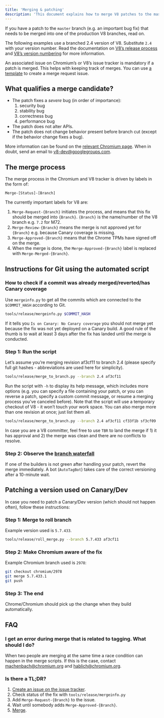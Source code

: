 ```yaml
---
title: 'Merging & patching'
description: 'This document explains how to merge V8 patches to the master branch.'
---
```

If you have a patch to the `master` branch (e.g. an important bug fix) that needs to be merged into one of the production V8 branches, read on.

The following examples use a branched 2.4 version of V8. Substitute `2.4` with your version number. Read the documentation on [V8’s release process](/docs/release-process) and [V8’s version numbering](/docs/version-numbers) for more information.

An associated issue on Chromium’s or V8’s issue tracker is mandatory if a patch is merged. This helps with keeping track of merges. You can use [a template](https://code.google.com/p/v8/issues/entry?template=Merge%20request) to create a merge request issue.

## What qualifies a merge candidate?

- The patch fixes a *severe* bug (in order of importance):
    1. security bug
    1. stability bug
    1. correctness bug
    1. performance bug
- The patch does not alter APIs.
- The patch does not change behavior present before branch cut (except if the behavior change fixes a bug).

More information can be found on the [relevant Chromium page](https://www.chromium.org/developers/the-zen-of-merge-requests). When in doubt, send an email to <v8-dev@googlegroups.com>.

## The merge process

The merge process in the Chromium and V8 tracker is driven by labels in the form of:

```
Merge-[Status]-[Branch]
```

The currently important labels for V8 are:

1. `Merge-Request-{Branch}` initiates the process, and means that this fix should be merged into `{Branch}`. `{Branch}` is the name/number of the V8 branch e.g. `7.2` for M72.
1. `Merge-Review-{Branch}` means the merge is not approved yet for `{Branch}` e.g. because Canary coverage is missing.
1. `Merge-Approved-{Branch}` means that the Chrome TPMs have signed off on the merge.
1. When the merge is done, the `Merge-Approved-{Branch}` label is replaced with `Merge-Merged-{Branch}`.

## Instructions for Git using the automated script

### How to check if a commit was already merged/reverted/has Canary coverage

Use `mergeinfo.py` to get all the commits which are connected to the `$COMMIT_HASH` according to Git.

```bash
tools/release/mergeinfo.py $COMMIT_HASH
```

If it tells you `Is on Canary: No Canary coverage` you should not merge yet because the fix was not yet deployed on a Canary build. A good rule of the thumb is to wait at least 3 days after the fix has landed until the merge is conducted.

### Step 1: Run the script

Let’s assume you’re merging revision af3cf11 to branch 2.4 (please specify full git hashes - abbreviations are used here for simplicity).

```bash
tools/release/merge_to_branch.py --branch 2.4 af3cf11
```

Run the script with `-h` to display its help message, which includes more options (e.g. you can specify a file containing your patch, or you can reverse a patch, specify a custom commit message, or resume a merging process you’ve canceled before). Note that the script will use a temporary checkout of V8 - it won’t touch your work space. You can also merge more than one revision at once; just list them all.

```bash
tools/release/merge_to_branch.py --branch 2.4 af3cf11 cf33f1b sf3cf09
```

In case you are a V8 committer, feel free to use `TBR` to land the merge if 1) it has approval and 2) the merge was clean and there are no conflicts to resolve.

### Step 2: Observe the [branch waterfall](https://ci.chromium.org/p/v8/g/branches/console)

If one of the builders is not green after handling your patch, revert the merge immediately. A bot (`AutoTagBot`) takes care of the correct versioning after a 10-minute wait.

## Patching a version used on Canary/Dev

In case you need to patch a Canary/Dev version (which should not happen often), follow these instructions:

### Step 1: Merge to roll branch

Example version used is `5.7.433`.

```bash
tools/release/roll_merge.py --branch 5.7.433 af3cf11
```

### Step 2: Make Chromium aware of the fix

Example Chromium branch used is `2978`:

```bash
git checkout chromium/2978
git merge 5.7.433.1
git push
```

### Step 3: The end

Chrome/Chromium should pick up the change when they build automatically.

## FAQ

### I get an error during merge that is related to tagging. What should I do?

When two people are merging at the same time a race condition can happen in the merge scripts. If this is the case, contact <machenbach@chromium.org> and <hablich@chromium.org>.

### Is there a TL;DR?

1. [Create an issue on the issue tracker](https://bugs.chromium.org/p/v8/issues/entry?template=Merge%20request).
1. Check status of the fix with `tools/release/mergeinfo.py`
1. Add `Merge-Request-{Branch}` to the issue.
1. Wait until somebody adds `Merge-Approved-{Branch}`.
1. [Merge](#step-1-run-the-script).
